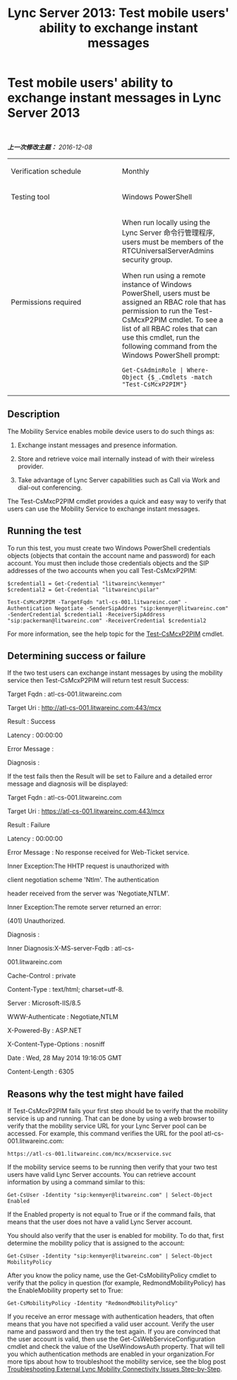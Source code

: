 ﻿---
title: "Lync Server 2013: Test mobile users' ability to exchange instant messages"
TOCTitle: Test mobile users' ability to exchange instant messages
ms:assetid: a78a048f-d413-4bee-8626-d62b8b74f811
ms:mtpsurl: https://technet.microsoft.com/zh-cn/library/Dn767950(v=OCS.15)
ms:contentKeyID: 62486238
ms.date: 12/10/2016
mtps_version: v=OCS.15
ms.translationtype: HT
---

# Test mobile users' ability to exchange instant messages in Lync Server 2013

 

_**上一次修改主题：** 2016-12-08_


<table>
<colgroup>
<col style="width: 50%" />
<col style="width: 50%" />
</colgroup>
<tbody>
<tr class="odd">
<td><p>Verification schedule</p></td>
<td><p>Monthly</p></td>
</tr>
<tr class="even">
<td><p>Testing tool</p></td>
<td><p>Windows PowerShell</p></td>
</tr>
<tr class="odd">
<td><p>Permissions required</p></td>
<td><p>When run locally using the Lync Server 命令行管理程序, users must be members of the RTCUniversalServerAdmins security group.</p>
<p>When run using a remote instance of Windows PowerShell, users must be assigned an RBAC role that has permission to run the Test-CsMcxP2PIM cmdlet. To see a list of all RBAC roles that can use this cmdlet, run the following command from the Windows PowerShell prompt:</p>
<pre><code>Get-CsAdminRole | Where-Object {$_.Cmdlets -match &quot;Test-CsMcxP2PIM&quot;}</code></pre></td>
</tr>
</tbody>
</table>


## Description

The Mobility Service enables mobile device users to do such things as:

1.  Exchange instant messages and presence information.

2.  Store and retrieve voice mail internally instead of with their wireless provider.

3.  Take advantage of Lync Server capabilities such as Call via Work and dial-out conferencing.

The Test-CsMxcP2PIM cmdlet provides a quick and easy way to verify that users can use the Mobility Service to exchange instant messages.

## Running the test

To run this test, you must create two Windows PowerShell credentials objects (objects that contain the account name and password) for each account. You must then include those credentials objects and the SIP addresses of the two accounts when you call Test-CsMcxP2PIM:

    $credential1 = Get-Credential "litwareinc\kenmyer"
    $credential2 = Get-Credential "litwareinc\pilar"
    
    Test-CsMcxP2PIM -TargetFqdn "atl-cs-001.litwareinc.com" -Authentication Negotiate -SenderSipAddres "sip:kenmyer@litwareinc.com" -SenderCredential $credential1 -ReceiverSipAddress "sip:packerman@litwareinc.com" -ReceiverCredential $credential2

For more information, see the help topic for the [Test-CsMcxP2PIM](https://docs.microsoft.com/en-us/powershell/module/skype/Test-CsMcxP2PIM) cmdlet.

## Determining success or failure

If the two test users can exchange instant messages by using the mobility service then Test-CsMcxP2PIM will return test result Success:

Target Fqdn : atl-cs-001.litwareinc.com

Target Uri : http://atl-cs-001.litwareinc.com:443/mcx

Result : Success

Latency : 00:00:00

Error Message :

Diagnosis :

If the test fails then the Result will be set to Failure and a detailed error message and diagnosis will be displayed:

Target Fqdn : atl-cs-001.litwareinc.com

Target Uri : https://atl-cs-001.litwareinc.com:443/mcx

Result : Failure

Latency : 00:00:00

Error Message : No response received for Web-Ticket service.

Inner Exception:The HHTP request is unauthorized with

client negotiation scheme 'Ntlm'. The authentication

header received from the server was 'Negotiate,NTLM'.

Inner Exception:The remote server returned an error:

(401) Unauthorized.

Diagnosis :

Inner Diagnosis:X-MS-server-Fqdb : atl-cs-

001.litwareinc.com

Cache-Control : private

Content-Type : text/html; charset=utf-8.

Server : Microsoft-IIS/8.5

WWW-Authenticate : Negotiate,NTLM

X-Powered-By : ASP.NET

X-Content-Type-Options : nosniff

Date : Wed, 28 May 2014 19:16:05 GMT

Content-Length : 6305

## Reasons why the test might have failed

If Test-CsMcxP2PIM fails your first step should be to verify that the mobility service is up and running. That can be done by using a web browser to verify that the mobility service URL for your Lync Server pool can be accessed. For example, this command verifies the URL for the pool atl-cs-001.litwareinc.com:

    https://atl-cs-001.litwareinc.com/mcx/mcxservice.svc

If the mobility service seems to be running then verify that your two test users have valid Lync Server accounts. You can retrieve account information by using a command similar to this:

    Get-CsUser -Identity "sip:kenmyer@litwareinc.com" | Select-Object Enabled

If the Enabled property is not equal to True or if the command fails, that means that the user does not have a valid Lync Server account.

You should also verify that the user is enabled for mobility. To do that, first determine the mobility policy that is assigned to the account:

    Get-CsUser -Identity "sip:kenmyer@litwareinc.com" | Select-Object MobilityPolicy

After you know the policy name, use the Get-CsMobilityPolicy cmdlet to verify that the policy in question (for example, RedmondMobilityPolicy) has the EnableMobility property set to True:

    Get-CsMobilityPolicy -Identity "RedmondMobilityPolicy"

If you receive an error message with authentication headers, that often means that you have not specified a valid user account. Verify the user name and password and then try the test again. If you are convinced that the user account is valid, then use the Get-CsWebServiceConfiguration cmdlet and check the value of the UseWindowsAuth property. That will tell you which authentication methods are enabled in your organization.For more tips about how to troubleshoot the mobility service, see the blog post [Troubleshooting External Lync Mobility Connectivity Issues Step-by-Step](https://blogs.technet.com/b/nexthop/archive/2012/02/21/troubleshooting-external-lync-mobility-connectivity-issues-step-by-step.aspx).


